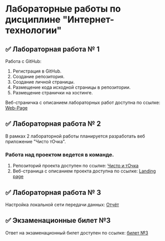 # Лабораторные работы по дисциплине "Интернет-технологии"

## ✅ Лабораторная работа № 1

Работа с GitHub: 
1. Регистрация в GitHub.
2. Создание репозитория.
3. Создание личной страницы.
4. Размещение кода исходной страницы в репозитории.
5. Размещение странички на хостинге.

Веб-страничка с описанием лабораторных работ доступна по ссылке: [Web-Page]()

## ✅ Лабораторная работа № 2

В рамках 2 лабораторной работы планируется разработать веб приложение "Чисто тОчка".

### Работа над проектом ведется в команде.
1. Репозиторий проекта доступен по ссылке: [Чисто и тОчка](https://github.com/MakyHaky/ChistoTochka)
2. Веб-страница с описанием проекта доступна по ссылке: [Landing page](https://github.com/)

## ✅ Лабораторная работа № 3
Настройка локальной сети передачи данных: [Отчёт](https://disk.yandex.ru/i/NtlzFX5_-MiWpA)

## ✅ Экзаменационные билет №3

Ответ на экзаменационный билет доступен по ссылке:
[билет №3](https://github.com/stankin/inet-2022/wiki/exam03)
